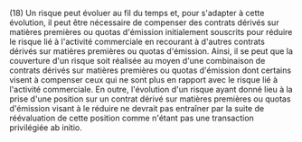 (18) Un risque peut évoluer au fil du temps et, pour s'adapter à cette évolution, il peut être nécessaire de compenser des contrats dérivés sur matières premières ou quotas d'émission initialement souscrits pour réduire le risque lié à l'activité commerciale en recourant à d'autres contrats dérivés sur matières premières ou quotas d'émission. Ainsi, il se peut que la couverture d'un risque soit réalisée au moyen d'une combinaison de contrats dérivés sur matières premières ou quotas d'émission dont certains visent à compenser ceux qui ne sont plus en rapport avec le risque lié à l'activité commerciale. En outre, l'évolution d'un risque ayant donné lieu à la prise d'une position sur un contrat dérivé sur matières premières ou quotas d'émission visant à le réduire ne devrait pas entraîner par la suite de réévaluation de cette position comme n'étant pas une transaction privilégiée ab initio.